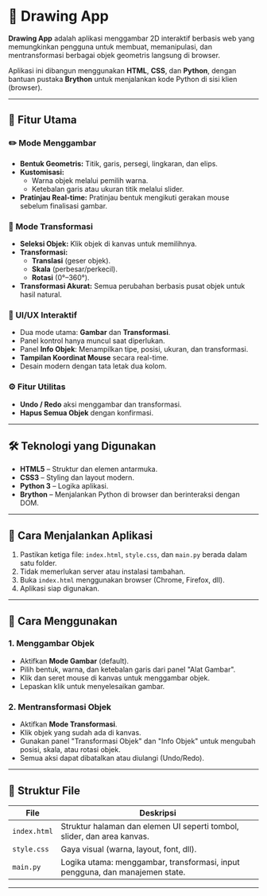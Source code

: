 # 🎨 Drawing App

**Drawing App** adalah aplikasi menggambar 2D interaktif berbasis web yang memungkinkan pengguna untuk membuat, memanipulasi, dan mentransformasi berbagai objek geometris langsung di browser.

Aplikasi ini dibangun menggunakan **HTML**, **CSS**, dan **Python**, dengan bantuan pustaka **Brython** untuk menjalankan kode Python di sisi klien (browser).


---

## 🧩 Fitur Utama

### ✏️ Mode Menggambar
- **Bentuk Geometris:** Titik, garis, persegi, lingkaran, dan elips.
- **Kustomisasi:** 
  - Warna objek melalui pemilih warna.
  - Ketebalan garis atau ukuran titik melalui slider.
- **Pratinjau Real-time:** Pratinjau bentuk mengikuti gerakan mouse sebelum finalisasi gambar.

### 🔄 Mode Transformasi
- **Seleksi Objek:** Klik objek di kanvas untuk memilihnya.
- **Transformasi:**
  - **Translasi** (geser objek).
  - **Skala** (perbesar/perkecil).
  - **Rotasi** (0°–360°).
- **Transformasi Akurat:** Semua perubahan berbasis pusat objek untuk hasil natural.

### 🧠 UI/UX Interaktif
- Dua mode utama: **Gambar** dan **Transformasi**.
- Panel kontrol hanya muncul saat diperlukan.
- Panel **Info Objek**: Menampilkan tipe, posisi, ukuran, dan transformasi.
- **Tampilan Koordinat Mouse** secara real-time.
- Desain modern dengan tata letak dua kolom.

### ⚙️ Fitur Utilitas
- **Undo / Redo** aksi menggambar dan transformasi.
- **Hapus Semua Objek** dengan konfirmasi.

---

## 🛠 Teknologi yang Digunakan

- **HTML5** – Struktur dan elemen antarmuka.
- **CSS3** – Styling dan layout modern.
- **Python 3** – Logika aplikasi.
- **Brython** – Menjalankan Python di browser dan berinteraksi dengan DOM.

---

## 🚀 Cara Menjalankan Aplikasi

1. Pastikan ketiga file: `index.html`, `style.css`, dan `main.py` berada dalam satu folder.
2. Tidak memerlukan server atau instalasi tambahan.
3. Buka `index.html` menggunakan browser (Chrome, Firefox, dll).
4. Aplikasi siap digunakan.

---

## 🧭 Cara Menggunakan

### 1. Menggambar Objek
- Aktifkan **Mode Gambar** (default).
- Pilih bentuk, warna, dan ketebalan garis dari panel "Alat Gambar".
- Klik dan seret mouse di kanvas untuk menggambar objek.
- Lepaskan klik untuk menyelesaikan gambar.

### 2. Mentransformasi Objek
- Aktifkan **Mode Transformasi**.
- Klik objek yang sudah ada di kanvas.
- Gunakan panel "Transformasi Objek" dan "Info Objek" untuk mengubah posisi, skala, atau rotasi objek.
- Semua aksi dapat dibatalkan atau diulangi (Undo/Redo).

---

## 📁 Struktur File

| File         | Deskripsi                                                                 |
|--------------|---------------------------------------------------------------------------|
| `index.html` | Struktur halaman dan elemen UI seperti tombol, slider, dan area kanvas.   |
| `style.css`  | Gaya visual (warna, layout, font, dll).                                   |
| `main.py`    | Logika utama: menggambar, transformasi, input pengguna, dan manajemen state.|

---

